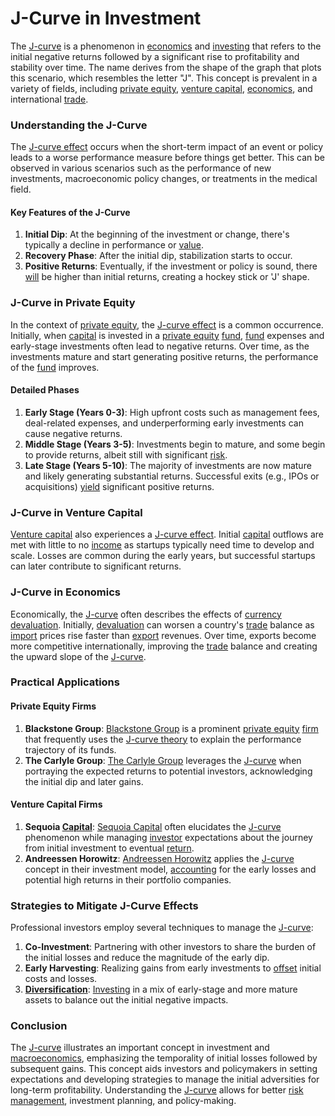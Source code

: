 # J-Curve in Investment

The [J-curve](../j/j-curve.md) is a phenomenon in [economics](../e/economics.md) and [investing](../i/investing.md) that refers to the initial negative returns followed by a significant rise to profitability and stability over time. The name derives from the shape of the graph that plots this scenario, which resembles the letter "J". This concept is prevalent in a variety of fields, including [private equity](../p/private_equity.md), [venture capital](../v/venture_capital.md), [economics](../e/economics.md), and international [trade](../t/trade.md).

### Understanding the J-Curve

The [J-curve effect](../j/j-curve_effect.md) occurs when the short-term impact of an event or policy leads to a worse performance measure before things get better. This can be observed in various scenarios such as the performance of new investments, macroeconomic policy changes, or treatments in the medical field.

#### Key Features of the J-Curve

1. **Initial Dip**: At the beginning of the investment or change, there's typically a decline in performance or [value](../v/value.md).
2. **Recovery Phase**: After the initial dip, stabilization starts to occur.
3. **Positive Returns**: Eventually, if the investment or policy is sound, there [will](../w/will.md) be higher than initial returns, creating a hockey stick or 'J' shape.

### J-Curve in Private Equity

In the context of [private equity](../p/private_equity.md), the [J-curve effect](../j/j-curve_effect.md) is a common occurrence. Initially, when [capital](../c/capital.md) is invested in a [private equity](../p/private_equity.md) [fund](../f/fund.md), [fund](../f/fund.md) expenses and early-stage investments often lead to negative returns. Over time, as the investments mature and start generating positive returns, the performance of the [fund](../f/fund.md) improves.

#### Detailed Phases

1. **Early Stage (Years 0-3)**: High upfront costs such as management fees, deal-related expenses, and underperforming early investments can cause negative returns.
2. **Middle Stage (Years 3-5)**: Investments begin to mature, and some begin to provide returns, albeit still with significant [risk](../r/risk.md).
3. **Late Stage (Years 5-10)**: The majority of investments are now mature and likely generating substantial returns. Successful exits (e.g., IPOs or acquisitions) [yield](../y/yield.md) significant positive returns.

### J-Curve in Venture Capital

[Venture capital](../v/venture_capital.md) also experiences a [J-curve effect](../j/j-curve_effect.md). Initial [capital](../c/capital.md) outflows are met with little to no [income](../i/income.md) as startups typically need time to develop and scale. Losses are common during the early years, but successful startups can later contribute to significant returns.

### J-Curve in Economics

Economically, the [J-curve](../j/j-curve.md) often describes the effects of [currency](../c/currency.md) [devaluation](../d/devaluation.md). Initially, [devaluation](../d/devaluation.md) can worsen a country's [trade](../t/trade.md) balance as [import](../i/import.md) prices rise faster than [export](../e/export.md) revenues. Over time, exports become more competitive internationally, improving the [trade](../t/trade.md) balance and creating the upward slope of the [J-curve](../j/j-curve.md).

### Practical Applications

#### Private Equity Firms

1. **Blackstone Group**:
   [Blackstone Group](https://www.blackstone.com/) is a prominent [private equity](../p/private_equity.md) [firm](../f/firm.md) that frequently uses the [J-curve theory](../j/j-curve_theory.md) to explain the performance trajectory of its funds.
2. **The Carlyle Group**:
   [The Carlyle Group](https://www.carlyle.com/) leverages the [J-curve](../j/j-curve.md) when portraying the expected returns to potential investors, acknowledging the initial dip and later gains.

#### Venture Capital Firms

1. **Sequoia [Capital](../c/capital.md)**:
   [Sequoia Capital](https://www.sequoiacap.com/) often elucidates the [J-curve](../j/j-curve.md) phenomenon while managing [investor](../i/investor.md) expectations about the journey from initial investment to eventual [return](../r/return.md).
2. **Andreessen Horowitz**:
   [Andreessen Horowitz](https://a16z.com/) applies the [J-curve](../j/j-curve.md) concept in their investment model, [accounting](../a/accounting.md) for the early losses and potential high returns in their portfolio companies.

### Strategies to Mitigate J-Curve Effects

Professional investors employ several techniques to manage the [J-curve](../j/j-curve.md):

1. **Co-Investment**: Partnering with other investors to share the burden of the initial losses and reduce the magnitude of the early dip.
2. **Early Harvesting**: Realizing gains from early investments to [offset](../o/offset.md) initial costs and losses.
3. **[Diversification](../d/diversification.md)**: [Investing](../i/investing.md) in a mix of early-stage and more mature assets to balance out the initial negative impacts.

### Conclusion

The [J-curve](../j/j-curve.md) illustrates an important concept in investment and [macroeconomics](../m/macroeconomics.md), emphasizing the temporality of initial losses followed by subsequent gains. This concept aids investors and policymakers in setting expectations and developing strategies to manage the initial adversities for long-term profitability. Understanding the [J-curve](../j/j-curve.md) allows for better [risk management](../r/risk_management.md), investment planning, and policy-making.

